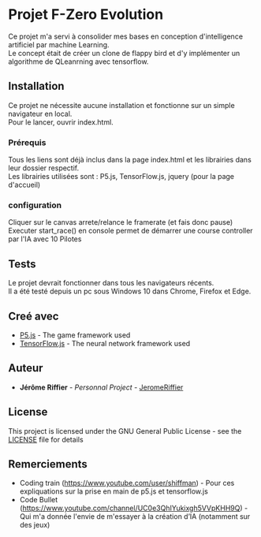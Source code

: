 # Projet F-Zero Evolution

Ce projet m'a servi à consolider mes bases en conception d'intelligence artificiel par machine Learning. </br>
Le concept était de créer un clone de flappy bird et d'y implémenter un algorithme de QLeanrning avec tensorflow.

## Installation

Ce projet ne nécessite aucune installation et fonctionne sur un simple navigateur en local. </br>
Pour le lancer, ouvrir index.html.

### Prérequis

Tous les liens sont déjà inclus dans la page index.html et les librairies dans leur dossier respectif. </br>
Les librairies utilisées sont : P5.js, TensorFlow.js, jquery  (pour la page d'accueil)

### configuration

Cliquer sur le canvas arrete/relance le framerate (et fais donc pause) </br>
Executer start_race() en console permet de démarrer une course controller par l'IA avec 10 Pilotes


## Tests

Le projet devrait fonctionner dans tous les navigateurs récents. </br>
Il a été testé depuis un pc sous Windows 10 dans Chrome, Firefox et Edge. 


## Creé avec

* [P5.js](https://p5js.org/) - The game framework used
* [TensorFlow.js](https://www.tensorflow.org/js) - The neural network framework used


## Auteur

* **Jérôme Riffier** - *Personnal Project* - [JeromeRiffier](https://github.com/JeromeRiffier)

## License

This project is licensed under the GNU General Public License - see the [LICENSE](LICENSE) file for details

## Remerciements

* Coding train (https://www.youtube.com/user/shiffman) - Pour ces expliquations sur la prise en main de p5.js et tensorflow.js
* Code Bullet (https://www.youtube.com/channel/UC0e3QhIYukixgh5VVpKHH9Q) - Qui m'a donnée l'envie de m'essayer à la création d’IA (notamment sur des jeux)


